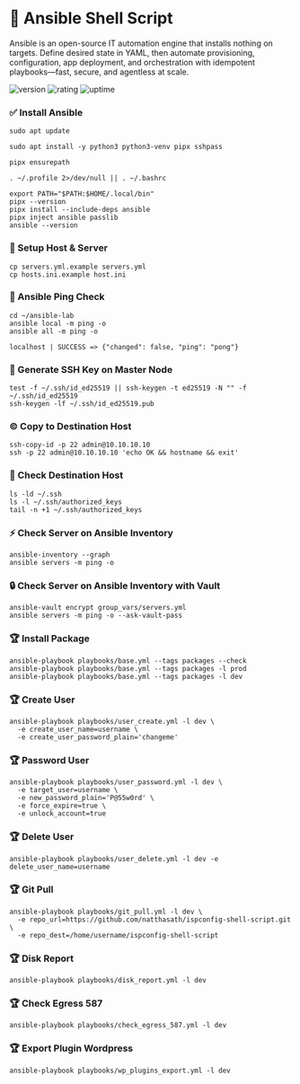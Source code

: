 # 🎉 Ansible Shell Script

Ansible is an open-source IT automation engine that installs nothing on targets. Define desired state in YAML, then automate provisioning, configuration, app deployment, and orchestration with idempotent playbooks—fast, secure, and agentless at scale.

![version](https://img.shields.io/badge/version-1.0-blue)
![rating](https://img.shields.io/badge/rating-★★★★★-yellow)
![uptime](https://img.shields.io/badge/uptime-100%25-brightgreen)

### ✅ Install Ansible

```shell
sudo apt update

sudo apt install -y python3 python3-venv pipx sshpass

pipx ensurepath

. ~/.profile 2>/dev/null || . ~/.bashrc

export PATH="$PATH:$HOME/.local/bin"
pipx --version
pipx install --include-deps ansible
pipx inject ansible passlib
ansible --version
```

### 🚀 Setup Host & Server

```shell
cp servers.yml.example servers.yml
cp hosts.ini.example host.ini
```

### 🎃 Ansible Ping Check
```shell
cd ~/ansible-lab
ansible local -m ping -o
ansible all -m ping -o
```

```shell
localhost | SUCCESS => {"changed": false, "ping": "pong"}
```

### 🔑 Generate SSH Key on Master Node

```shell
test -f ~/.ssh/id_ed25519 || ssh-keygen -t ed25519 -N "" -f ~/.ssh/id_ed25519
ssh-keygen -lf ~/.ssh/id_ed25519.pub
```

### ©️ Copy to Destination Host

```shell
ssh-copy-id -p 22 admin@10.10.10.10
ssh -p 22 admin@10.10.10.10 'echo OK && hostname && exit'
```

### 🎯 Check Destination Host

```shell
ls -ld ~/.ssh
ls -l ~/.ssh/authorized_keys
tail -n +1 ~/.ssh/authorized_keys
```

### ⚡ Check Server on Ansible Inventory

```shell
ansible-inventory --graph
ansible servers -m ping -o
```

### 🔒 Check Server on Ansible Inventory with Vault

```shell
ansible-vault encrypt group_vars/servers.yml
ansible servers -m ping -o --ask-vault-pass
```

### 🏆 Install Package

```shell
ansible-playbook playbooks/base.yml --tags packages --check
ansible-playbook playbooks/base.yml --tags packages -l prod
ansible-playbook playbooks/base.yml --tags packages -l dev
```

### 🏆 Create User

```shell
ansible-playbook playbooks/user_create.yml -l dev \
  -e create_user_name=username \
  -e create_user_password_plain='changeme'
```

### 🏆 Password User

```shell
ansible-playbook playbooks/user_password.yml -l dev \
  -e target_user=username \
  -e new_password_plain='P@55w0rd' \
  -e force_expire=true \
  -e unlock_account=true
```

### 🏆 Delete User

```shell
ansible-playbook playbooks/user_delete.yml -l dev -e delete_user_name=username
```

### 🏆 Git Pull

```shell
ansible-playbook playbooks/git_pull.yml -l dev \
  -e repo_url=https://github.com/natthasath/ispconfig-shell-script.git \
  -e repo_dest=/home/username/ispconfig-shell-script
```

### 🏆 Disk Report

```shell
ansible-playbook playbooks/disk_report.yml -l dev
```

### 🏆 Check Egress 587

```shell
ansible-playbook playbooks/check_egress_587.yml -l dev
```

### 🏆 Export Plugin Wordpress

```shell
ansible-playbook playbooks/wp_plugins_export.yml -l dev
```